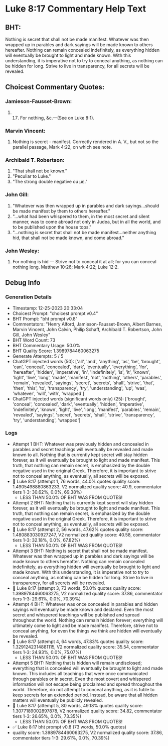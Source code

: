 # Luke 8:17 Commentary Help Text

## BHT:
Nothing is secret that shall not be made manifest. Whatever was then wrapped up in parables and dark sayings will be made known to others hereafter. Nothing can remain concealed indefinitely, as everything hidden will eventually be brought to light and made known. With this understanding, it is imperative not to try to conceal anything, as nothing can be hidden for long. Strive to live in transparency, for all secrets will be revealed.

## Choicest Commentary Quotes:
### Jamieson-Fausset-Brown:
1. 17. For nothing, &amp;c.—(See
	on Luke 8:1).


### Marvin Vincent:
1. Nothing is secret - manifest. Correctly rendered in A. V., but not so the parallel passage, Mark 4:22, on which see note.


### Archibald T. Robertson:
1. "That shall not be known." 
2. "Peculiar to Luke." 
3. "The strong double negative ου μη."

### John Gill:
1. "Whatever was then wrapped up in parables and dark sayings...should be made manifest by them to others hereafter." 
2. "...what had been whispered to them, in the most secret and silent manner, was to come abroad not only in Judea, but in all the world, and to be published upon the house tops."
3. "...nothing is secret that shall not be made manifest...neither anything hid, that shall not be made known, and come abroad."

### John Wesley:
1. For nothing is hid — Strive not to conceal it at all; for you can conceal nothing long. Matthew 10:26; Mark 4:22; Luke 12:2.



## Debug Info
### Generation Details
- Timestamp: 12-25-2023 20:33:04
- Choicest Prompt: "choicest prompt v0.4"
- BHT Prompt: "bht prompt v0.8"
- Commentators: "Henry Alford, Jamieson-Fausset-Brown, Albert Barnes, Marvin Vincent, John Calvin, Philip Schaff, Archibald T. Robertson, John Gill, John Wesley"
- BHT Word Count: 73
- BHT Commentary Usage: 50.0%
- BHT Quality Score: 1.3989784460063275
- Generate Attempts: 5 / 5
- ChatGPT injected words (50):
	['all', 'and', 'anything', 'as', 'be', 'brought', 'can', 'conceal', 'concealed', 'dark', 'eventually', 'everything', 'for', 'hereafter', 'hidden', 'imperative', 'in', 'indefinitely', 'is', 'it', 'known', 'light', 'live', 'long', 'made', 'manifest', 'not', 'nothing', 'others', 'parables', 'remain', 'revealed', 'sayings', 'secret', 'secrets', 'shall', 'strive', 'that', 'then', 'this', 'to', 'transparency', 'try', 'understanding', 'up', 'was', 'whatever', 'will', 'with', 'wrapped']
- ChatGPT injected words (significant words only) (25):
	['brought', 'conceal', 'concealed', 'dark', 'eventually', 'hidden', 'imperative', 'indefinitely', 'known', 'light', 'live', 'long', 'manifest', 'parables', 'remain', 'revealed', 'sayings', 'secret', 'secrets', 'shall', 'strive', 'transparency', 'try', 'understanding', 'wrapped']

### Logs
- Attempt 1 BHT: Whatever was previously hidden and concealed in parables and secret teachings will eventually be revealed and made known to all. Nothing that is currently kept secret will stay hidden forever, as it will eventually be brought to light and made manifest. This truth, that nothing can remain secret, is emphasized by the double negative used in the original Greek. Therefore, it is important to strive not to conceal anything, as eventually, all secrets will be exposed.
- 🔄 Luke 8:17 (attempt 1, 76 words, 44.0% quotes quality score: 1.4905498880863233, V2 normalized quality score: 40.9, commentator tiers 1-3: 30.62%, 0.0%, 69.38%) 
	- LESS THAN 50.0% OF BHT WAS FROM QUOTES!
- Attempt 2 BHT: Nothing that is currently kept secret will stay hidden forever, as it will eventually be brought to light and made manifest. This truth, that nothing can remain secret, is emphasized by the double negative used in the original Greek. Therefore, it is important to strive not to conceal anything, as eventually, all secrets will be exposed.
- 🔄 Luke 8:17 (attempt 2, 56 words, 47.62% quotes quality score: 1.480883030927247, V2 normalized quality score: 40.58, commentator tiers 1-3: 32.18%, 0.0%, 67.82%) 
	- LESS THAN 50.0% OF BHT WAS FROM QUOTES!
- Attempt 3 BHT: Nothing is secret that shall not be made manifest. Whatever was then wrapped up in parables and dark sayings will be made known to others hereafter. Nothing can remain concealed indefinitely, as everything hidden will eventually be brought to light and made known. With this understanding, it is imperative not to try to conceal anything, as nothing can be hidden for long. Strive to live in transparency, for all secrets will be revealed.
- 🔄 Luke 8:17 (attempt 3, 73 words, 50.0% quotes quality score: 1.3989784460063275, V2 normalized quality score: 37.86, commentator tiers 1-3: 29.61%, 0.0%, 70.39%)
- Attempt 4 BHT: Whatever was once concealed in parables and hidden sayings will eventually be made known and declared. Even the most secret and whispered teachings will be published and spread throughout the world. Nothing can remain hidden forever; everything will ultimately come to light and be made manifest. Therefore, strive not to conceal anything, for even the things we think are hidden will eventually be revealed.
- 🔄 Luke 8:17 (attempt 4, 64 words, 47.83% quotes quality score: 1.3291242314881115, V2 normalized quality score: 35.54, commentator tiers 1-3: 24.93%, 0.0%, 75.07%) 
	- LESS THAN 50.0% OF BHT WAS FROM QUOTES!
- Attempt 5 BHT: Nothing that is hidden will remain undisclosed; everything that is concealed will eventually be brought to light and made known. This includes all teachings that were once communicated through parables or in secret. Even the most covert and whispered information will not escape being proclaimed and spread throughout the world. Therefore, do not attempt to conceal anything, as it is futile to keep secrets for an extended period. Instead, be aware that all hidden matters will eventually be publicly revealed.
- 🔄 Luke 8:17 (attempt 5, 80 words, 49.18% quotes quality score: 1.3077189002897878, V2 normalized quality score: 34.82, commentator tiers 1-3: 26.65%, 0.0%, 73.35%) 
	- LESS THAN 50.0% OF BHT WAS FROM QUOTES!
- ✅ Luke 8:17 bht prompt v0.8 (73 words, 50.0% quotes)
- quality score: 1.3989784460063275, V2 normalized quality score: 37.86, commentator tiers 1-3: 29.61%, 0.0%, 70.39%)